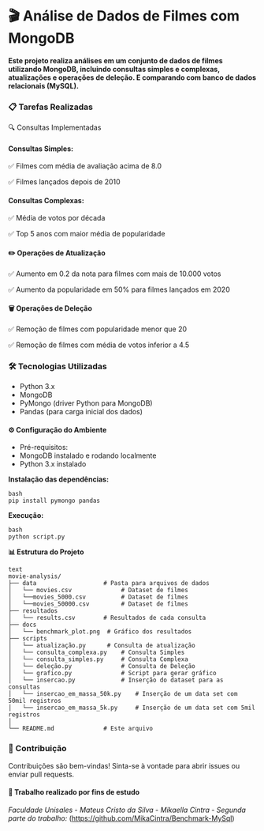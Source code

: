 # 🎬 Análise de Dados de Filmes com MongoDB
#### Este projeto realiza análises em um conjunto de dados de filmes utilizando MongoDB, incluindo consultas simples e complexas, atualizações e operações de deleção. E comparando com banco de dados relacionais (MySQL).

### 📋 Tarefas Realizadas
🔍 Consultas Implementadas

#### Consultas Simples:

✅ Filmes com média de avaliação acima de 8.0

✅ Filmes lançados depois de 2010

#### Consultas Complexas:

✅ Média de votos por década

✅ Top 5 anos com maior média de popularidade

#### ✏️ Operações de Atualização
✅ Aumento em 0.2 da nota para filmes com mais de 10.000 votos

✅ Aumento da popularidade em 50% para filmes lançados em 2020

#### 🗑️ Operações de Deleção
✅ Remoção de filmes com popularidade menor que 20

✅ Remoção de filmes com média de votos inferior a 4.5

### 🛠️ Tecnologias Utilizadas
* Python 3.x
* MongoDB
* PyMongo (driver Python para MongoDB)
* Pandas (para carga inicial dos dados)

#### ⚙️ Configuração do Ambiente
* Pré-requisitos:
* MongoDB instalado e rodando localmente
* Python 3.x instalado

**Instalação das dependências:**
```
bash
pip install pymongo pandas
```
**Execução:**

```
bash
python script.py
```
**📊 Estrutura do Projeto**
```
text
movie-analysis/
├── data                   # Pasta para arquivos de dados
│   └── movies.csv              # Dataset de filmes
│   └──movies_5000.csv          # Dataset de filmes
│   └──movies_50000.csv         # Dataset de filmes
├── resultados
│   └── results.csv        # Resultados de cada consulta
├── docs
│   └── benchmark_plot.png  # Gráfico dos resultados
├── scripts
│   └── atualização.py      # Consulta de atualização
│   └── consulta_complexa.py    # Consulta Simples
│   └── consulta_simples.py     # Consulta Complexa
│   └── deleção.py              # Consulta de Deleção
│   └── grafico.py              # Script para gerar gráfico
│   └── insercao.py             # Inserção do dataset para as consultas
│   └── insercao_em_massa_50k.py    # Inserção de um data set com 50mil registros
│   └── insercao_em_massa_5k.py     # Inserção de um data set com 5mil registros
│
└── README.md              # Este arquivo
```
### 🤝 Contribuição
Contribuições são bem-vindas! Sinta-se à vontade para abrir issues ou enviar pull requests.

#### 📄 Trabalho realizado por fins de estudo
*Faculdade Unisales* -
*Mateus Cristo da Silva* - 
*Mikaella Cintra* - 
*Segunda parte do trabalho:* (https://github.com/MikaCintra/Benchmark-MySql)
